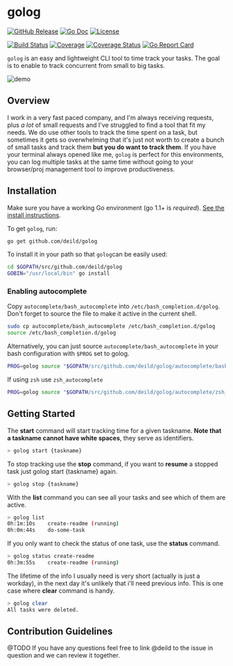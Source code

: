 # golog

[![GitHub Release](https://img.shields.io/github/release/deild/golog.svg)](https://github.com/deild/golog/releases/latest)
[![Go Doc](https://img.shields.io/badge/godoc-reference-blue.svg)](http://godoc.org/github.com/deild/golog)
[![License](http://img.shields.io/:license-apache-blue.svg)](http://www.apache.org/licenses/LICENSE-2.0.html)

[![Build Status](https://travis-ci.org/deild/golog.svg)](https://travis-ci.org/deild/golog)
[![Coverage](http://gocover.io/_badge/github.com/deild/golog?0)](http://gocover.io/github.com/deild/golog)
[![Coverage Status](https://coveralls.io/repos/github/deild/golog/badge.svg?branch=master)](https://coveralls.io/github/deild/golog?branch=master)
[![Go Report Card](https://goreportcard.com/badge/github.com/deild/golog)](https://goreportcard.com/report/github.com/deild/golog)

`golog` is an easy and lightweight CLI tool to time track your tasks. The goal is to enable to track concurrent from small to big tasks.

![demo](http://i.imgur.com/o2F0JbW.gif?1)

## Overview

I work in a very fast paced company, and I'm always receiving requests, plus *a lot* of small requests and I've struggled to find a tool that fit my needs. We do use other tools to track the time spent on a task, but sometimes it gets so overwhelming that it's just not worth to create a bunch of small tasks and track them **but you do want to track them**. If you have your terminal always opened like me, `golog` is perfect for this environments, you can log multiple tasks at the same time without going to your browser/proj management tool to improve productiveness.

## Installation

Make sure you have a working Go environment (go 1.1+ is *required*). [See the install instructions](http://golang.org/doc/install.html).

To get `golog`, run:

```sh
go get github.com/deild/golog
```

To install it in your path so that `golog`can be easily used:

```sh
cd $GOPATH/src/github.com/deild/golog
GOBIN="/usr/local/bin" go install
```

### Enabling autocomplete

Copy `autocomplete/bash_autocomplete` into `/etc/bash_completion.d/golog`.
Don't forget to source the file to make it active in the current shell.

```sh
sudo cp autocomplete/bash_autocomplete /etc/bash_completion.d/golog
source /etc/bash_completion.d/golog
```

Alternatively, you can just source `autocomplete/bash_autocomplete` in your bash configuration with `$PROG` set to golog.

```sh
PROG=golog source "$GOPATH/src/github.com/deild/golog/autocomplete/bash_autocomplete"
```

If using `zsh` use `zsh_autocomplete`

```sh
PROG=golog source "$GOPATH/src/github.com/deild/golog/autocomplete/zsh_autocomplete"
```

## Getting Started

The **start** command will start tracking time for a given taskname. **Note that a taskname cannot have white spaces**, they serve as identifiers.

```sh
> golog start {taskname}
```

To stop tracking use the **stop** command, if you want to **resume** a stopped task just golog start {taskname} again.

```sh
> golog stop {taskname}
```

With the **list** command you can see all your tasks and see which of them are active.

```sh
> golog list
0h:1m:10s    create-readme (running)
0h:0m:44s    do-some-task
```

If you only want to check the status of one task, use the **status** command.

```sh
> golog status create-readme
0h:3m:55s    create-readme (running)
```

The lifetime of the info I usually need is very short (actually is just a workday), in the next day it's unlikely that i'll need previous info. This is one case where **clear** command is handy.

```sh
> golog clear
All tasks were deleted.
```

## Contribution Guidelines

@TODO
If you have any questions feel free to link @deild to the issue in question and we can review it together.
